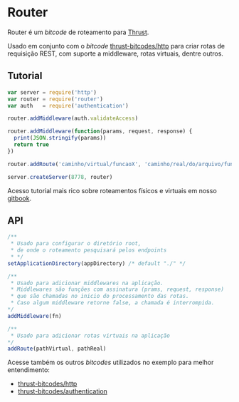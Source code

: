 Router
===============

Router é um *bitcode* de roteamento para [Thrust](https://github.com/Thrustjs/thrust).

Usado em conjunto com o *bitcode* [thrust-bitcodes/http](https://github.com/thrust-bitcodes/http) para criar rotas de requisição REST, com suporte a middleware, rotas virtuais, dentre outros.

## Tutorial

```javascript
var server = require('http')
var router = require('router')
var auth   = require('authentication')

router.addMiddleware(auth.validateAccess)

router.addMiddleware(function(params, request, response) {
  print(JSON.stringify(params))
  return true
})

router.addRoute('caminho/virtual/funcaoX', 'caminho/real/do/arquivo/funcaoX')

server.createServer(8778, router)
```

Acesso tutorial mais rico sobre roteamentos físicos e virtuais em nosso [gitbook](https://thrustjs.gitbooks.io/thrustjs/roteamento.html).

## API

```javascript
/**
 * Usado para configurar o diretório root,
 * de onde o roteamento pesquisará pelos endpoints
 * */
setApplicationDirectory(appDirectory) /* default "./" */

/**
 * Usado para adicionar middlewares na aplicação.
 * Middlewares são funções com assinatura (prams, request, response)
 * que são chamadas no inicio do processamento das rotas.
 * Caso algum middleware retorne false, a chamada é interrompida.
*/
addMiddleware(fn)

/**
 * Usado para adicionar rotas virtuais na aplicação
*/
addRoute(pathVirtual, pathReal)
```

Acesse também os outros *bitcodes* utilizados no exemplo para melhor entendimento:

- [thrust-bitcodes/http](https://github.com/thrust-bitcodes/http)
- [thrust-bitcodes/authentication](https://github.com/thrust-bitcodes/authentication)



